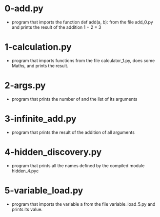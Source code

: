 # 0-add.py

*  program that imports the function def add(a, b): from the file add_0.py and prints the result of the addition 1 + 2 = 3

# 1-calculation.py

* program that imports functions from the file calculator_1.py, does some Maths, and prints the result.

# 2-args.py

* program that prints the number of and the list of its arguments

# 3-infinite_add.py

*  program that prints the result of the addition of all arguments

# 4-hidden_discovery.py

* program that prints all the names defined by the compiled module hidden_4.pyc

# 5-variable_load.py

* program that imports the variable a from the file variable_load_5.py and prints its value.

